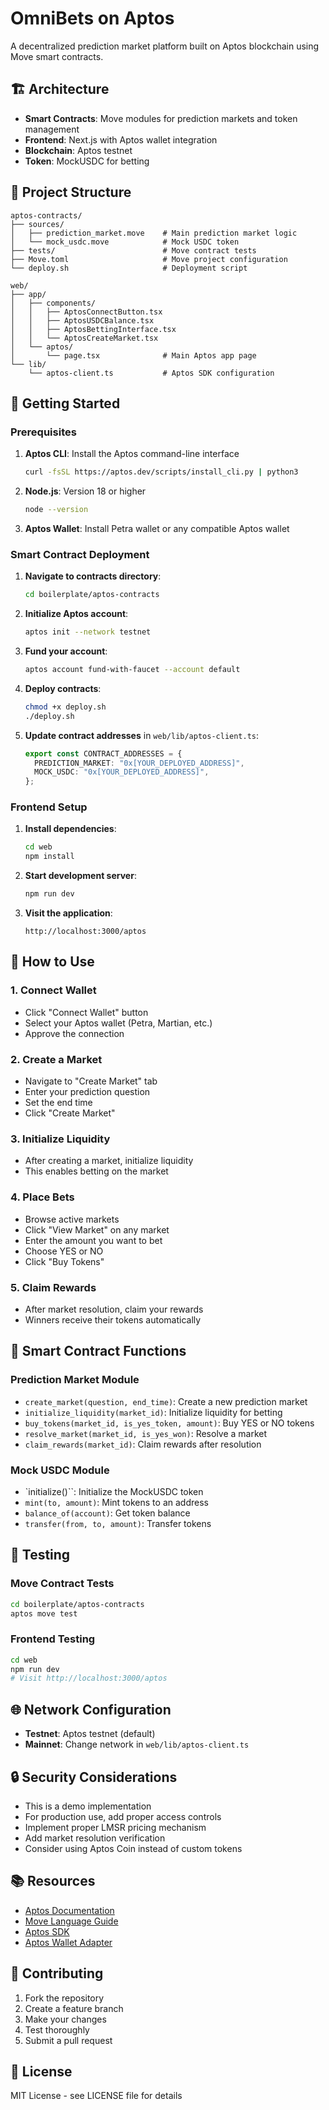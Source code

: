 # OmniBets on Aptos

A decentralized prediction market platform built on Aptos blockchain using Move smart contracts.

## 🏗️ Architecture

- **Smart Contracts**: Move modules for prediction markets and token management
- **Frontend**: Next.js with Aptos wallet integration
- **Blockchain**: Aptos testnet
- **Token**: MockUSDC for betting

## 📁 Project Structure

```
aptos-contracts/
├── sources/
│   ├── prediction_market.move    # Main prediction market logic
│   └── mock_usdc.move            # Mock USDC token
├── tests/                        # Move contract tests
├── Move.toml                     # Move project configuration
└── deploy.sh                     # Deployment script

web/
├── app/
│   ├── components/
│   │   ├── AptosConnectButton.tsx
│   │   ├── AptosUSDCBalance.tsx
│   │   ├── AptosBettingInterface.tsx
│   │   └── AptosCreateMarket.tsx
│   └── aptos/
│       └── page.tsx              # Main Aptos app page
└── lib/
    └── aptos-client.ts           # Aptos SDK configuration
```

## 🚀 Getting Started

### Prerequisites

1. **Aptos CLI**: Install the Aptos command-line interface
   ```bash
   curl -fsSL https://aptos.dev/scripts/install_cli.py | python3
   ```

2. **Node.js**: Version 18 or higher
   ```bash
   node --version
   ```

3. **Aptos Wallet**: Install Petra wallet or any compatible Aptos wallet

### Smart Contract Deployment

1. **Navigate to contracts directory**:
   ```bash
   cd boilerplate/aptos-contracts
   ```

2. **Initialize Aptos account**:
   ```bash
   aptos init --network testnet
   ```

3. **Fund your account**:
   ```bash
   aptos account fund-with-faucet --account default
   ```

4. **Deploy contracts**:
   ```bash
   chmod +x deploy.sh
   ./deploy.sh
   ```

5. **Update contract addresses** in `web/lib/aptos-client.ts`:
   ```typescript
   export const CONTRACT_ADDRESSES = {
     PREDICTION_MARKET: "0x[YOUR_DEPLOYED_ADDRESS]",
     MOCK_USDC: "0x[YOUR_DEPLOYED_ADDRESS]",
   };
   ```

### Frontend Setup

1. **Install dependencies**:
   ```bash
   cd web
   npm install
   ```

2. **Start development server**:
   ```bash
   npm run dev
   ```

3. **Visit the application**:
   ```
   http://localhost:3000/aptos
   ```

## 🎯 How to Use

### 1. Connect Wallet
- Click "Connect Wallet" button
- Select your Aptos wallet (Petra, Martian, etc.)
- Approve the connection

### 2. Create a Market
- Navigate to "Create Market" tab
- Enter your prediction question
- Set the end time
- Click "Create Market"

### 3. Initialize Liquidity
- After creating a market, initialize liquidity
- This enables betting on the market

### 4. Place Bets
- Browse active markets
- Click "View Market" on any market
- Enter the amount you want to bet
- Choose YES or NO
- Click "Buy Tokens"

### 5. Claim Rewards
- After market resolution, claim your rewards
- Winners receive their tokens automatically

## 🔧 Smart Contract Functions

### Prediction Market Module

- `create_market(question, end_time)`: Create a new prediction market
- `initialize_liquidity(market_id)`: Initialize liquidity for betting
- `buy_tokens(market_id, is_yes_token, amount)`: Buy YES or NO tokens
- `resolve_market(market_id, is_yes_won)`: Resolve a market
- `claim_rewards(market_id)`: Claim rewards after resolution

### Mock USDC Module

- `initialize()``: Initialize the MockUSDC token
- `mint(to, amount)`: Mint tokens to an address
- `balance_of(account)`: Get token balance
- `transfer(from, to, amount)`: Transfer tokens

## 🧪 Testing

### Move Contract Tests
```bash
cd boilerplate/aptos-contracts
aptos move test
```

### Frontend Testing
```bash
cd web
npm run dev
# Visit http://localhost:3000/aptos
```

## 🌐 Network Configuration

- **Testnet**: Aptos testnet (default)
- **Mainnet**: Change network in `web/lib/aptos-client.ts`

## 🔒 Security Considerations

- This is a demo implementation
- For production use, add proper access controls
- Implement proper LMSR pricing mechanism
- Add market resolution verification
- Consider using Aptos Coin instead of custom tokens

## 📚 Resources

- [Aptos Documentation](https://aptos.dev/)
- [Move Language Guide](https://move-language.github.io/move/)
- [Aptos SDK](https://github.com/aptos-labs/aptos-ts-sdk)
- [Aptos Wallet Adapter](https://github.com/aptos-labs/aptos-wallet-adapter)

## 🤝 Contributing

1. Fork the repository
2. Create a feature branch
3. Make your changes
4. Test thoroughly
5. Submit a pull request

## 📄 License

MIT License - see LICENSE file for details
